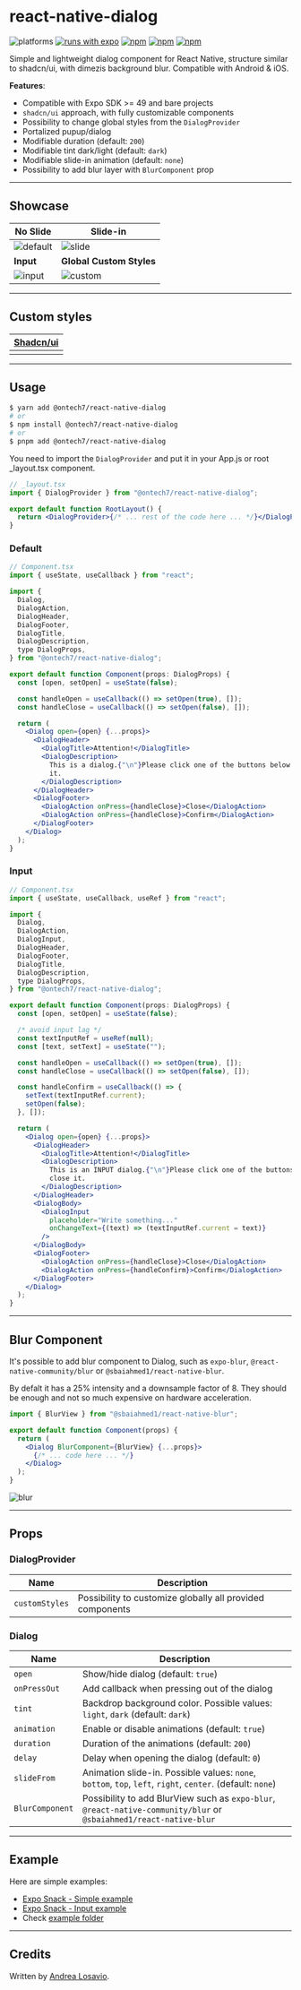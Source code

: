 # react-native-dialog

![platforms](https://img.shields.io/badge/platforms-Android%20%7C%20iOS-brightgreen.svg?style=flat-square&colorB=191A17)
[![runs with expo](https://img.shields.io/badge/Runs%20with%20Expo-4630EB.svg?style=flat-square&logo=EXPO&labelColor=f3f3f3&logoColor=000)](https://snack.expo.io/@dontrok1/react-native-dialog-simple-example)
[![npm](https://img.shields.io/npm/v/@ontech7/react-native-dialog.svg?style=flat-square)](https://www.npmjs.com/package/@ontech7/react-native-dialog)
[![npm](https://img.shields.io/npm/dm/@ontech7/react-native-dialog.svg?style=flat-square&colorB=red)](https://www.npmjs.com/package/@ontech7/react-native-dialog)
[![npm](https://img.shields.io/badge/types-included-blue?style=flat-square)](https://www.npmjs.com/package/@ontech7/react-native-dialog)

Simple and lightweight dialog component for React Native, structure similar to shadcn/ui, with dimezis background blur. Compatible with Android & iOS.

**Features**:

- Compatible with Expo SDK >= 49 and bare projects
- `shadcn/ui` approach, with fully customizable components
- Possibility to change global styles from the `DialogProvider`
- Portalized pupup/dialog
- Modifiable duration (default: `200`)
- Modifiable tint dark/light (default: `dark`)
- Modifiable slide-in animation (default: `none`)
- Possibility to add blur layer with `BlurComponent` prop

---

## Showcase

| No Slide                                                                                    | Slide-in                                                                                   |
| ------------------------------------------------------------------------------------------- | ------------------------------------------------------------------------------------------ |
| ![default](https://github.com/user-attachments/assets/c9dec9c0-7bb1-4cae-9e3a-94fcc9f17116) | ![slide](https://github.com/user-attachments/assets/0f1f8ef3-9b9b-4bb7-a94f-80919d82354f)  |
| **Input**                                                                                   | **Global Custom Styles**                                                                   |
| ![input](https://github.com/user-attachments/assets/f16b4a23-bc10-4bfd-81e7-09cbdee20226)   | ![custom](https://github.com/user-attachments/assets/d282916b-3db6-4ea6-a2dc-6d1cf7078d2c) |

---

## Custom styles

| [Shadcn/ui](https://ui.shadcn.com/) |
| ----------------------------------- |
|                                     |

---

## Usage

```bash
$ yarn add @ontech7/react-native-dialog
# or
$ npm install @ontech7/react-native-dialog
# or
$ pnpm add @ontech7/react-native-dialog
```

You need to import the `DialogProvider` and put it in your App.js or root \_layout.tsx component.

```jsx
// _layout.tsx
import { DialogProvider } from "@ontech7/react-native-dialog";

export default function RootLayout() {
  return <DialogProvider>{/* ... rest of the code here ... */}</DialogProvider>;
}
```

### Default

```jsx
// Component.tsx
import { useState, useCallback } from "react";

import {
  Dialog,
  DialogAction,
  DialogHeader,
  DialogFooter,
  DialogTitle,
  DialogDescription,
  type DialogProps,
} from "@ontech7/react-native-dialog";

export default function Component(props: DialogProps) {
  const [open, setOpen] = useState(false);

  const handleOpen = useCallback(() => setOpen(true), []);
  const handleClose = useCallback(() => setOpen(false), []);

  return (
    <Dialog open={open} {...props}>
      <DialogHeader>
        <DialogTitle>Attention!</DialogTitle>
        <DialogDescription>
          This is a dialog.{"\n"}Please click one of the buttons below to close
          it.
        </DialogDescription>
      </DialogHeader>
      <DialogFooter>
        <DialogAction onPress={handleClose}>Close</DialogAction>
        <DialogAction onPress={handleClose}>Confirm</DialogAction>
      </DialogFooter>
    </Dialog>
  );
}
```

### Input

```jsx
// Component.tsx
import { useState, useCallback, useRef } from "react";

import {
  Dialog,
  DialogAction,
  DialogInput,
  DialogHeader,
  DialogFooter,
  DialogTitle,
  DialogDescription,
  type DialogProps,
} from "@ontech7/react-native-dialog";

export default function Component(props: DialogProps) {
  const [open, setOpen] = useState(false);

  /* avoid input lag */
  const textInputRef = useRef(null);
  const [text, setText] = useState("");

  const handleOpen = useCallback(() => setOpen(true), []);
  const handleClose = useCallback(() => setOpen(false), []);

  const handleConfirm = useCallback(() => {
    setText(textInputRef.current);
    setOpen(false);
  }, []);

  return (
    <Dialog open={open} {...props}>
      <DialogHeader>
        <DialogTitle>Attention!</DialogTitle>
        <DialogDescription>
          This is an INPUT dialog.{"\n"}Please click one of the buttons below to
          close it.
        </DialogDescription>
      </DialogHeader>
      <DialogBody>
        <DialogInput
          placeholder="Write something..."
          onChangeText={(text) => (textInputRef.current = text)}
        />
      </DialogBody>
      <DialogFooter>
        <DialogAction onPress={handleClose}>Close</DialogAction>
        <DialogAction onPress={handleConfirm}>Confirm</DialogAction>
      </DialogFooter>
    </Dialog>
  );
}
```

---

## Blur Component

It's possible to add blur component to Dialog, such as `expo-blur`, `@react-native-community/blur` or `@sbaiahmed1/react-native-blur`.

By defalt it has a 25% intensity and a downsample factor of 8. They should be enough and not so much expensive on hardware acceleration.

```jsx
import { BlurView } from "@sbaiahmed1/react-native-blur";

export default function Component(props) {
  return (
    <Dialog BlurComponent={BlurView} {...props}>
      {/* ... code here ... */}
    </Dialog>
  );
}
```

![blur](https://github.com/user-attachments/assets/e46fd559-66d2-4f90-9cb3-234058857c9f)

---

## Props

### DialogProvider

| Name           | Description                                               |
| -------------- | --------------------------------------------------------- |
| `customStyles` | Possibility to customize globally all provided components |

### Dialog

| Name            | Description                                                                                                        |
| --------------- | ------------------------------------------------------------------------------------------------------------------ |
| `open`          | Show/hide dialog (default: `true`)                                                                                 |
| `onPressOut`    | Add callback when pressing out of the dialog                                                                       |
| `tint`          | Backdrop background color. Possible values: `light`, `dark` (default: `dark`)                                      |
| `animation`     | Enable or disable animations (default: `true`)                                                                     |
| `duration`      | Duration of the animations (default: `200`)                                                                        |
| `delay`         | Delay when opening the dialog (default: `0`)                                                                       |
| `slideFrom`     | Animation slide-in. Possible values: `none`, `bottom`, `top`, `left`, `right`, `center`. (default: `none`)         |
| `BlurComponent` | Possibility to add BlurView such as `expo-blur`, `@react-native-community/blur` or `@sbaiahmed1/react-native-blur` |

---

## Example

Here are simple examples:

- [Expo Snack - Simple example](https://snack.expo.dev/@dontrok1/react-native-dialog-simple-example)
- [Expo Snack - Input example](https://snack.expo.dev/@dontrok1/react-native-dialog-input-example)
- Check [example folder](/example/)

---

## Credits

Written by [Andrea Losavio](https://linkedin.com/in/andrea-losavio).

